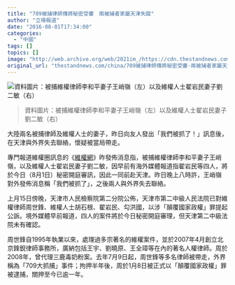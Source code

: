 ```yaml
---
title: "709被捕律師傳將秘密受審　兩被捕者家屬天津失蹤"
author: "立場報道"
date: "2016-08-01T17:34:00"
categories:
  - "中國"
tags: []
topics: []
image: "http://web.archive.org/web/2021im_/https://cdn.thestandnews.com/media/photos/cache/709_vwL55_1200x0.png"
original_url: "thestandnews.com/china/709被捕律師傳將秘密受審-兩被捕者家屬天津失蹤"
---
```

![資料圖片：被捕維權律師李和平妻子王峭嶺（左）以及維權人士翟岩民妻子劉二敏（右）](http://web.archive.org/web/2021im_/https://cdn.thestandnews.com/media/photos/cache/709_vwL55_1200x0.png)

> 資料圖片：被捕維權律師李和平妻子王峭嶺（左）以及維權人士翟岩民妻子劉二敏（右）

大陸兩名被捕律師及維權人士的妻子，昨日向友人發出「我們被抓了！」訊息後，在天津與外界失去聯絡，懷疑被當局帶走。

專門報道維權圈訊息的《[維權網](http://web.archive.org/web/20210628100326/http://wqw2010.blogspot.hk/2016/07/709-709.html)》昨發佈消息指，被捕維權律師李和平妻子王峭嶺，以及維權人士翟岩民妻子劉二敏，因早前有海外媒體報道指翟岩民等四人，將於今日（8月1日）秘密開庭審訊，因此一同前赴天津。昨日晚上八時許，王峭嶺對外發佈消息稱「我們被抓了」，之後兩人與外界失去聯絡。

上月15日傍晚，天津市人民檢察院第二分院公佈，天津市第二中級人民法院已對維權律師周世鋒、維權人士胡石根、翟岩民、勾洪國，以涉「顛覆國家政權」罪提起公訴。境外媒體早前報道，四人的案件將於今日秘密開庭審理，但天津第二中級法院未有確認。

周世鋒自1995年執業以來，處理過多宗著名的維權案件，並於2007年4月創立北京鋒銳律師事務所，廣納包括王宇、劉曉原、王全璋等在內的著名人權律師。周於2008年，曾代理三鹿毒奶粉案。去年7月9日起，周世鋒等多名律師被帶走，外界稱為「709大抓捕」事件；拘押半年後，周於1月8日被正式以「顛覆國家政權」罪被逮捕，關押至今已逾一年。